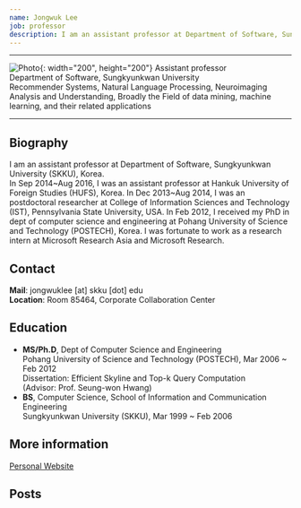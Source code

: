 ```yaml
---
name: Jongwuk Lee
job: professor
description: I am an assistant professor at Department of Software, Sungkyunkwan University (SKKU), Korea.
---
```


<hr>

![Photo](https://cs.skku.edu/rest/professor/file/photo/156){: width="200", height="200"}
Assistant professor<br>Department of Software, Sungkyunkwan University<br>Recommender Systems, Natural Language Processing, Neuroimaging Analysis and Understanding, Broadly the Field of data mining, machine learning, and their related applications

<hr>

## Biography
I am an assistant professor at Department of Software, Sungkyunkwan University (SKKU), Korea.<br>In Sep 2014~Aug 2016, I was an assistant professor at Hankuk University of Foreign Studies (HUFS), Korea. In Dec 2013~Aug 2014, I was an postdoctoral researcher at College of Information Sciences and Technology (IST), Pennsylvania State University, USA. In Feb 2012, I received my PhD in dept of computer science and engineering at Pohang University of Science and Technology (POSTECH), Korea. I was fortunate to work as a research intern at Microsoft Research Asia and Microsoft Research.

## Contact
**Mail**: jongwuklee [at] skku [dot] edu<br>
**Location**: Room 85464, Corporate Collaboration Center

## Education
- **MS/Ph.D**, Dept of Computer Science and Engineering<br>
Pohang University of Science and Technology (POSTECH), Mar 2006 ~ Feb 2012<br>
Dissertation: Efficient Skyline and Top-k Query Computation<br>
(Advisor: Prof. Seung-won Hwang)
- **BS**, Computer Science, School of Information and Communication Engineering<br>
Sungkyunkwan University (SKKU), Mar 1999 ~ Feb 2006

## More information
[Personal Website](https://jongwuklee.weebly.com/)

## Posts
